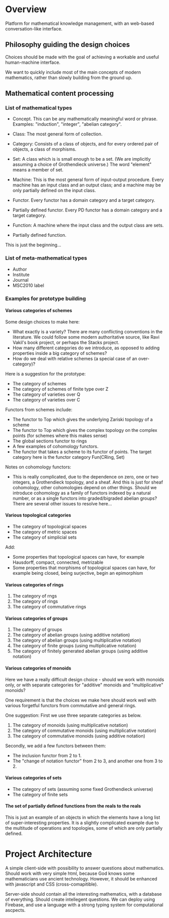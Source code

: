 
# Overview

Platform for mathematical knowledge management, with an web-based conversation-like interface. 

## Philosophy guiding the design choices

Choices should be made with the goal of achieving a workable and useful human-machine interface.

We want to quickly include most of the main concepts of modern mathematics, rather than slowly building from the ground up.

## Mathematical content processing

### List of mathematical types

- Concept. This can be any mathematically meaningful word or phrase. Examples: "induction", "integer", "abelian category".
- Class: The most general form of collection. 
- Category: Consists of a class of objects, and for every ordered pair of objects, a class of morphisms.
- Set: A class which is is small enough to be a set. (We are implicitly assuming a choice of Grothendieck universe.) The word "element" means a member of set.

- Machine: This is the most general form of input-output procedure. Every machine has an input class and an output class; and a machine may be only partially defined on the input class.
- Functor. Every functor has a domain category and a target category. 
- Partially defined functor. Every PD functor has a domain category and a target category.
- Function: A machine where the input class and the output class are sets.
- Partially defined function.


This is just the beginning...


### List of meta-mathematical types

- Author
- Institute
- Journal
- MSC2010 label


### Examples for prototype building

#### Various categories of schemes

Some design choices to make here:

- What exactly is a variety? There are many conflicting conventions in the literature. We could follow some modern authoritative source, like Ravi Vakil's book project, or perhaps the Stacks project.
- How many different categories do we introduce, as opposed to adding properties inside a big category of schemes? 
- How do we deal with relative schemes (a special case of an over-category)?

Here is a suggestion for the prototype:

- The category of schemes
- The category of schemes of finite type over Z
- The category of varieties over Q
- The category of varieties over C

Functors from schemes include:

- The functor to Top which gives the underlying Zariski topology of a scheme
- The functor to Top which gives the complex topology on the complex points (for schemes where this makes sense)
- The global sections functor to rings
- A few examples of cohomology functors. 
- The functor that takes a scheme to its functor of points. The target category here is the functor category Fun(CRing, Set)

Notes on cohomology functors:
- This is really complicated, due to the dependence on zero, one or two integers, a Grothendieck topology, and a sheaf. And this is just for sheaf cohomology, other cohomologies depend on other things. Should we introduce cohomology as a family of functors indexed by a natural number, or as a single functors into graded/bigraded abelian groups? There are several other issues to resolve here...

#### Various topological categories

- The category of topological spaces
- The category of metric spaces
- The category of simplicial sets


Add:
- Some properties that topological spaces can have, for example Hausdorff, compact, connected, metrizable
- Some properties that morphisms of topological spaces can have, for example being closed, being surjective, begin an epimorphism

#### Various categories of rings

1. The category of rngs
2. The category of rings
3. The category of commutative rings


#### Various categories of groups

1. The category of groups
2. The category of abelian groups (using additive notation)
3. The category of abelian groups (using multiplicative notation)
4. The category of finite groups (using multiplicative notation)
5. The category of finitely generated abelian groups (using additive notation)



#### Various categories of monoids

Here we have a really difficult design choice - should we work with monoids only, or with separate categories for "additive" monoids and "multiplicative" monoids?

One requirement is that the choices we make here should work well with various forgetful functors from commutative and general rings.

One suggestion: First we use three separate categories as below. 

1. The category of monoids (using multiplicative notation)
2. The category of commutative monoids (using multiplicative notation)
3. The category of commutative monoids (using additive notation)

Secondly, we add a few functors between them:

- The inclusion functor from 2 to 1.
- The "change of notation functor" from 2 to 3, and another one from 3 to 2.


#### Various categories of sets

- The category of sets (assuming some fixed Grothendieck universe)
- The category of finite sets


#### The set of partially defined functions from the reals to the reals

This is just an example of an objects in which the elements have a long list of super-interesting properties. It is a slightly complicated example due to the multitude of operations and topologies, some of which are only partially defined.

# Project Architecture

A simple client-side with possibility to answer questions about mathematics. Should work with very simple html, because God knows some mathematicians use ancient technology. However, it should be enhanced with javascript and CSS (cross-comapitible).  

Server-side should contain all the interesting mathematics, with a database of everything. Should create intellegent questions. We can deploy using Firebase, and use a language with a strong typing system for computational ascpects.

